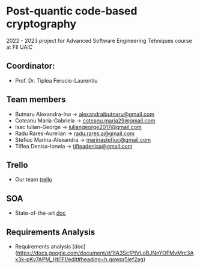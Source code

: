 # Post-quantic code-based cryptography

2022 - 2023 project for Advanced Software Engineering Tehniques course at FII UAIC

## Coordinator:

* Prof. Dr. Tiplea Ferucio-Laurentiu

## Team members

* Butnaru Alexandra-Ina -> alexandraibutnaru@gmail.com
* Coteanu Maria-Gabriela -> coteanu.maria29@gmail.com
* Isac Iulian-George -> iuliangeorge2017@gmail.com
* Radu Rares-Aurelian -> radu.rares.a@gmail.com
* Stefiuc Marina-Alexandra -> marinastefiuc@gmail.com
* Tiflea Denisa-Ionela -> tifleadenisa@gmail.com

## Trello
* Our team [trello](https://trello.com/w/asetpostquanticcodebasedcryptography20222023)

## SOA
* State-of-the-art [doc](https://docs.google.com/document/d/1td4S2rAYSCVD_z_Pi9PP4tjyvR8X6V-LqPWBVcbdiMM/edit)

## Requirements Analysis
* Requirements analysis [doc] (https://docs.google.com/document/d/1tA3Sc1PtVLoBJNnYOFMvMrc3Ax3k-pKv7APM_Hti1FI/edit#heading=h.gowpr5lef2ag)